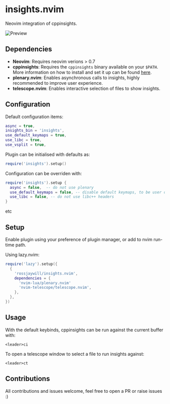 # insights.nvim

Neovim integration of cppinsights.

![Preview](https://i.imgur.com/x0TVpYj.gif)

## Dependencies

- **Neovim**: Requires neovim verions > 0.7
- **cppinsights**: Requires the `cppinsights` binary available on your `$PATH`. More information on how to install and set it up can be found [here](https://cppinsights.io/).
- **plenary.nvim**: Enables asynchronous calls to insights, highly recommended to improve user experience.
- **telescope.nvim**: Enables interactive selection of files to show insights.

## Configuration

Default configuration items:
```lua
async = true,
insights_bin = 'insights',
use_default_keymaps = true,
use_libc = true,
use_vsplit = true,
```

Plugin can be initialised with defaults as:
```lua
require('insights').setup()
```

Configuration can be overriden with:
```lua
require('insights').setup {
  async = false,  -- do not use plenary
  use_default_keymaps = false, -- disable default keymaps, to be user defined
  use_libc = false, -- do not use libc++ headers
}
```
etc

## Setup

Enable plugin using your preference of plugin manager, or add to nvim run-time path.

Using lazy.nvim:
```lua
require('lazy').setup({
  {
    'rossjaywill/insights.nvim',
    dependencies = {
      'nvim-lua/plenary.nvim'
      'nvim-telescope/telescope.nvim',
    },
  },
})
```

## Usage

With the default keybinds, cppinsights can be run against the current buffer with:
```vim
<leader>ci
```

To open a telescope window to select a file to run insights against:
```vim
<leader>ct
```

## Contributions

All contributions and issues welcome, feel free to open a PR or raise issues :)
